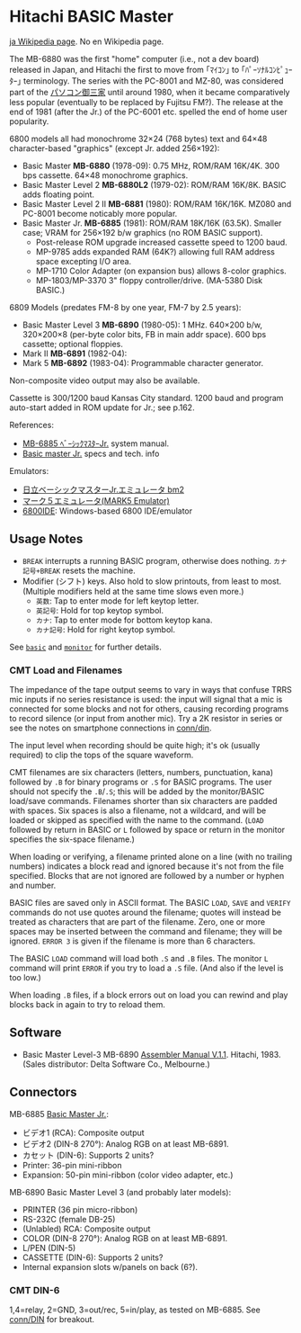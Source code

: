 Hitachi BASIC Master
====================

[ja Wikipedia page][wj-bm]. No en Wikipedia page.

The MB-6880 was the first "home" computer (i.e., not a dev board)
released in Japan, and Hitachi the first to move from ｢ﾏｲｺﾝ｣ to
｢ﾊﾟｰｿﾅﾙｺﾝﾋﾟｭｰﾀｰ｣ terminology. The series with the PC-8001 and MZ-80,
was considered part of the [パソコン御三家][osanke] until around 1980,
when it became comparatively less popular (eventually to be replaced
by Fujitsu FM?). The release at the end of 1981 (after the Jr.) of the
PC-6001 etc. spelled the end of home user popularity.

6800 models all had monochrome 32×24 (768 bytes) text and 64×48
character-based "graphics" (except Jr. added 256×192):

- Basic Master __MB-6880__ (1978-09): 0.75 MHz, ROM/RAM 16K/4K.
  300 bps cassette. 64×48 monochrome graphics.
- Basic Master Level 2 __MB-6880L2__ (1979-02): ROM/RAM 16K/8K.
  BASIC adds floating point.
- Basic Master Level 2 II __MB-6881__ (1980): ROM/RAM 16K/16K.
  MZ080 and PC-8001 become noticably more popular.
- Basic Master Jr. __MB-6885__ (1981): ROM/RAM 18K/16K (63.5K).
  Smaller case; VRAM for 256×192 b/w graphics (no ROM BASIC support).
  - Post-release ROM upgrade increased cassette speed to 1200 baud.
  - MP-9785 adds expanded RAM (64K?) allowing full RAM address space
    excepting I/O area.
  - MP-1710 Color Adapter (on expansion bus) allows 8-color graphics.
  - MP-1803/MP-3370 3" floppy controller/drive. (MA-5380 Disk BASIC.)

6809 Models (predates FM-8 by one year, FM-7 by 2.5 years):

- Basic Master Level 3 __MB-6890__ (1980-05): 1 MHz.
  640×200 b/w, 320×200×8 (per-byte color bits, FB in main addr space).
  600 bps cassette; optional floppies.
- Mark II __MB-6891__ (1982-04):
- Mark 5 __MB-6892__ (1983-04): Programmable character generator.

Non-composite video output may also be available.

Cassette is 300/1200 baud Kansas City standard. 1200 baud and program
auto-start added in ROM update for Jr.; see p.162.

References:
- [MB-6885 ﾍﾞｰｼｯｸﾏｽﾀｰJr.][ar-bmj] system manual.
- [Basic master Jr.][rash] specs and tech. info

Emulators:
- [日立ベーシックマスターJr.エミュレータ bm2][emu-bm2]
- [マーク５エミュレータ(MARK5 Emulator)][emu-mk5]
- [6800IDE][emu-6800ide]: Windows-based 6800 IDE/emulator


Usage Notes
-----------

- `BREAK` interrupts a running BASIC program, otherwise does nothing.
  `カナ記号+BREAK` resets the machine.
- Modifier (シフト) keys. Also hold to slow printouts, from least to most.
  (Multiple modifiers held at the same time slows even more.)
  - `英数`: Tap to enter mode for left keytop letter.
  - `英記号`: Hold for top keytop symbol.
  - `カナ`: Tap to enter mode for bottom keytop kana.
  - `カナ記号`: Hold for right keytop symbol.

See [`basic`](./basic.md) and [`monitor`](./monitor.md) for further details.

### CMT Load and Filenames

The impedance of the tape output seems to vary in ways that confuse TRRS
mic inputs if no series resistance is used: the input will signal that a
mic is connected for some blocks and not for others, causing recording
programs to record silence (or input from another mic). Try a 2K resistor
in series or see the notes on smartphone connections in
[conn/din](../conn/din.md).

The input level when recording should be quite high; it's ok (usually
required) to clip the tops of the square waveform.

CMT filenames are six characters (letters, numbers, punctuation, kana)
followed by `.B` for binary programs or `.S` for BASIC programs. The user
should not specify the `.B`/`.S`; this will be added by the monitor/BASIC
load/save commands. Filenames shorter than six characters are padded with
spaces. Six spaces is also a filename, not a wildcard, and will be loaded
or skipped as specified with the name to the command. (`LOAD` followed by
return in BASIC or `L` followed by space or return in the monitor specifies
the six-space filename.)

When loading or verifying, a filename printed alone on a line (with no
trailing numbers) indicates a block read and ignored because it's not
from the file specified. Blocks that are not ignored are followed by a
number or hyphen and number.

BASIC files are saved only in ASCII format. The BASIC `LOAD`, `SAVE` and
`VERIFY` commands do not use quotes around the filename; quotes will
instead be treated as characters that are part of the filename. Zero, one
or more spaces may be inserted between the command and filename; they will
be ignored. `ERROR 3` is given if the filename is more than 6 characters.

The BASIC `LOAD` command will load both `.S` and `.B` files. The monitor
`L` command will print `ERROR` if you try to load a `.S` file. (And also
if the level is too low.)

When loading `.B` files, if a block errors out on load you can rewind and
play blocks back in again to try to reload them.


Software
--------

- Basic Master Level-3 MB-6890 [Assembler Manual V.1.1][asm]. Hitachi,
  1983. (Sales distributor: Delta Software Co., Melbourne.)


Connectors
----------

MB-6885 [Basic Master Jr.][ar-bmj]:
- ビデオ1 (RCA): Composite output
- ビデオ2 (DIN-8 270°): Analog RGB on at least MB-6891.
- カセット (DIN-6): Supports 2 units?
- Printer: 36-pin mini-ribbon
- Expansion: 50-pin mini-ribbon (color video adapter, etc.)

MB-6890 Basic Master Level 3 (and probably later models):
- PRINTER (36 pin micro-ribbon)
- RS-232C (female DB-25)
- (Unlabled) RCA: Composite output
- COLOR (DIN-8 270°): Analog RGB on at least MB-6891.
- L/PEN (DIN-5)
- CASSETTE (DIN-6): Supports 2 units?
- Internal expansion slots w/panels on back (6?).

### CMT DIN-6

1,4=relay, 2=GND, 3=out/rec, 5=in/play, as tested on MB-6885.
See [conn/DIN](../conn/DIN.md#DIN-6) for breakout.



<!-------------------------------------------------------------------->
[ar-bmj]: https://archive.org/details/Hitachi_MB-6885_Basic_Master_Jr/
[osanke]: https://ja.wikipedia.org/wiki/8ビット御三家
[rash]: http://fuckin.rash.jp/wikihome/index.cgi/p6?page=Basic+Master+Jr.
[wj-bm]: https://ja.wikipedia.org/wiki/ベーシックマスター

[emu-6800ide]: http://www.hvrsoftware.com/6800emu.htm
[emu-bm2]: http://ver0.sakura.ne.jp/pc/index.html#bm2
[emu-mk5]: http://s-sasaji.ddo.jp/bml3mk5/

[asm]: https://archive.org/stream/Hitachi_Basic_Master_Level_3_MB-6890_Assembler_Manual_1983#page/n3/mode/1up
